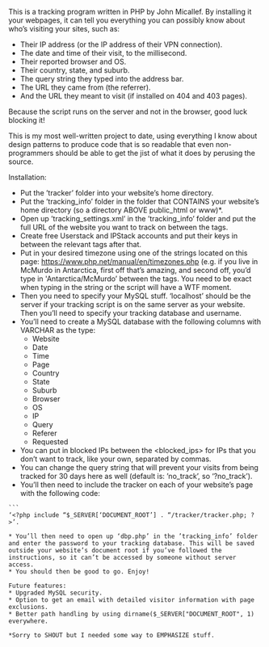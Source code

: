 This is a tracking program written in PHP by John Micallef. By installing it your webpages, it can tell you everything you can possibly know about who’s visiting your sites, such as:

* Their IP address (or the IP address of their VPN connection).
* The date and time of their visit, to the millisecond.
* Their reported browser and OS.
* Their country, state, and suburb.
* The query string they typed into the address bar.
* The URL they came from (the referrer).
* And the URL they meant to visit (if installed on 404 and 403 pages).

Because the script runs on the server and not in the browser, good luck blocking it!

This is my most well-written project to date, using everything I know about design patterns to produce code that is so readable that even non-programmers should be able to get the jist of what it does by perusing the source.

Installation:
* Put the ’tracker’ folder into your website’s home directory.
* Put the ’tracking_info’ folder in the folder that CONTAINS your website’s home directory (so a directory ABOVE public_html or www)*.
* Open up ’tracking_settings.xml’ in the ’tracking_info’ folder and put the full URL of the website you want to track on between the <website> tags.
* Create free Userstack and IPStack accounts and put their keys in between the relevant tags after that.
* Put in your desired timezone using one of the strings located on this page: https://www.php.net/manual/en/timezones.php (e.g. if you live in McMurdo in Antarctica, first off that’s amazing, and second off, you’d type in 'Antarctica/McMurdo’ between the tags. You need to be exact when typing in the string or the script will have a WTF moment.
* Then you need to specify your MySQL stuff. ‘localhost’ should be the server if your tracking script is on the same server as your website. Then you’ll need to specify your tracking database and username.
* You’ll need to create a MySQL database with the following columns with VARCHAR as the type:
    * Website
    * Date
    * Time
    * Page
    * Country
    * State
    * Suburb
    * Browser
    * OS
    * IP
    * Query
    * Referer
    * Requested
* You can put in blocked IPs between the <blocked_ips> for IPs that you don’t want to track, like your own, separated by commas.
* You can change the query string that will prevent your visits from being tracked for 30 days here as well (default is: ’no_track’, so ‘?no_track’).
* You’ll then need to include the tracker on each of your website’s page with the following code: 
```` 
```
‘<?php include “$_SERVER[‘DOCUMENT_ROOT’] . “/tracker/tracker.php; ?>’.
```` 
```
* You’ll then need to open up ‘dbp.php’ in the ’tracking_info’ folder and enter the password to your tracking database. This will be saved outside your website’s document root if you’ve followed the instructions, so it can’t be accessed by someone without server access.
* You should then be good to go. Enjoy!

Future features:
* Upgraded MySQL security.
* Option to get an email with detailed visitor information with page exclusions.
* Better path handling by using dirname($_SERVER["DOCUMENT_ROOT", 1) everywhere.

*Sorry to SHOUT but I needed some way to EMPHASIZE stuff.
